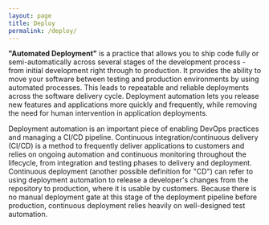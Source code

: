 ```yaml
---
layout: page
title: Deploy
permalink: /deploy/
---
```


**"Automated Deployment"** is a practice that allows you to ship code fully or semi-automatically across several stages of the development process - from initial development right through to production. It provides the ability to move your software between testing and production environments by using automated processes. This leads to repeatable and reliable deployments across the software delivery cycle. Deployment automation lets you release new features and applications more quickly and frequently, while removing the need for human intervention in application deployments.

Deployment automation is an important piece of enabling DevOps practices and managing a CI/CD pipeline. Continuous integration/continuous delivery (CI/CD) is a method to frequently deliver applications to customers and relies on ongoing automation and continuous monitoring throughout the lifecycle, from integration and testing phases to delivery and deployment. Continuous deployment (another possible definition for "CD") can refer to using deployment automation to release a developer's changes from the repository to production, where it is usable by customers. Because there is no manual deployment gate at this stage of the deployment pipeline before production, continuous deployment relies heavily on well-designed test automation.